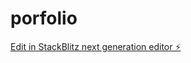 # porfolio

[Edit in StackBlitz next generation editor ⚡️](https://stackblitz.com/~/github.com/meechan16/porfolio)